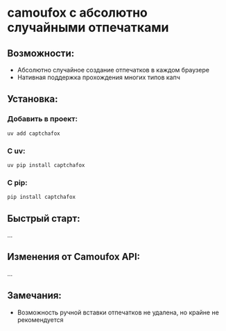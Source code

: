 # camoufox с абсолютно случайными отпечатками

## Возможности:
- Абсолютно случайное создание отпечатков в каждом браузере
- Нативная поддержка прохождения многих типов капч

## Установка:
### Добавить в проект:
`uv add captchafox`
### С uv:
`uv pip install captchafox`
### С pip:
`pip install captchafox`

## Быстрый старт:
...

## Изменения от Camoufox API:
...

## Замечания:
- Возможность ручной вставки отпечатков не удалена, но крайне не рекомендуется